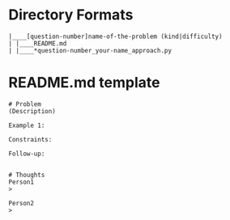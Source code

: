 # Directory Formats
```
|____[question-number]name-of-the-problem (kind|difficulty)
| |____README.md
| |____*question-number_your-name_approach.py
```

# README.md template
```
# Problem
(Description)

Example 1:

Constraints:

Follow-up: 


# Thoughts
Person1
> 

Person2
> 

```